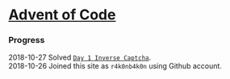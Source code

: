 # [Advent of Code](https://adventofcode.com/)
### Progress

2018-10-27 Solved [`Day 1 Inverse Captcha`](./Day%201%20Inverse%20Captcha).  
2018-10-26 Joined this site as `r4k0nb4k0n` using Github account.
